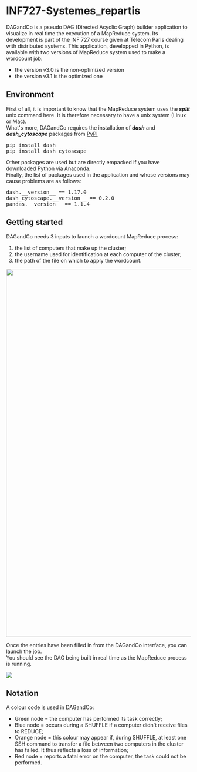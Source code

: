# INF727-Systemes_repartis

DAGandCo is a pseudo DAG (Directed Acyclic Graph) builder application to visualize in real time the execution of a MapReduce system. Its development is part of the INF 727 course given at Télecom Paris dealing with distributed systems.
This application, developped in Python, is available with two versions of MapReduce system used to make a wordcount job:
- the version v3.0 is the non-optimized version 
- the version v3.1 is the optimized one

## Environment

First of all, it is important to know that the MapReduce system uses the ***split*** unix command here. It is therefore necessary to have a unix system (Linux or Mac).   
What's more, DAGandCo requires the installation of ***dash*** and ***dash_cytoscape*** packages from [PyPI](https://pypi.org/project/shap)

<pre>
pip install dash
pip install dash_cytoscape
</pre>

Other packages are used but are directly empacked if you have downloaded Python via Anaconda.   
Finally, the list of packages used in the application and whose versions may cause problems are as follows:

<pre>
dash.__version__ == 1.17.0
dash_cytoscape.__version__ == 0.2.0
pandas.__version__ == 1.1.4
</pre>

## Getting started

DAGandCo needs 3 inputs to launch a wordcount MapReduce process:
1. the list of computers that make up the cluster;
2. the username used for identification at each computer of the cluster;
3. the path of the file on which to apply the wordcount.

<p align="center">
  <img src="https://github.com/MathiasNourry/INF727-Systemes_repartis/blob/main/Explanation_1.png" width="1000" />
</p>


Once the entries have been filled in from the DAGandCo interface, you can launch the job.   
You should see the DAG being built in real time as the MapReduce process is running.   

![](https://github.com/MathiasNourry/INF727-Systemes_repartis/blob/main/Explanation_2.gif)


## Notation 
A colour code is used in DAGandCo:
- Green node = the computer has performed its task correctly;
- Blue node = occurs during a SHUFFLE if a computer didn't receive files to REDUCE;
- Orange node = this colour may appear if, during SHUFFLE, at least one SSH command to transfer a file between two computers in the cluster has failed. It thus reflects a loss of information;
- Red node = reports a fatal error on the computer, the task could not be performed.


